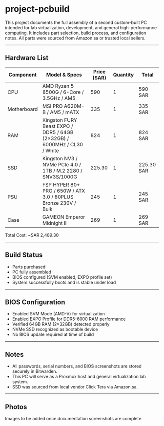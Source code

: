 # project-pcbuild

This project documents the full assembly of a second custom-built PC intended for lab virtualization, development, and general high-performance computing. It includes part selection, build process, and configuration notes. All parts were sourced from Amazon.sa or trusted local sellers.

---

## Hardware List

| Component         | Model & Specs                                                                                   | Price (SAR) | Quantity | Total     |
|------------------|--------------------------------------------------------------------------------------------------|-------------|----------|-----------|
| CPU              | AMD Ryzen 5 8500G / 6-Core / 3.5GHz / AM5                                                        | 590         | 1        | 590 SAR   |
| Motherboard      | MSI PRO A620M-B / AM5 / mATX                                                                     | 335         | 1        | 335 SAR   |
| RAM              | Kingston FURY Beast EXPO / DDR5 / 64GB (2×32GB) / 6000MHz / CL30 / White                         | 824         | 1        | 824 SAR   |
| SSD              | Kingston NV3 / NVMe PCIe 4.0 / 1TB / M.2 2280 / SNV3S/1000G                                      | 225.30      | 1        | 225.30 SAR|
| PSU              | FSP HYPER 80+ PRO / 650W / ATX 3.0 / 80PLUS Bronze 230V / Bulk                                   | 245         | 1        | 245 SAR   |
| Case             | GAMEON Emperor Midnight II                                                                       | 269         | 1        | 269 SAR   |

Total Cost: ~SAR 2,489.30

---

## Build Status

- Parts purchased  
- PC fully assembled  
- BIOS configured (SVM enabled, EXPO profile set)  
- System successfully boots and is stable under load  

---

## BIOS Configuration

- Enabled SVM Mode (AMD-V) for virtualization
- Enabled EXPO Profile for DDR5-6000 RAM performance
- Verified 64GB RAM (2×32GB) detected properly
- NVMe SSD recognized as bootable device
- No BIOS update required at time of build

---

## Notes

- All passwords, serial numbers, and BIOS screenshots are stored securely in Bitwarden.  
- This PC will serve as a Proxmox host and general virtualization lab system.
- SSD was sourced from local vendor Click Tera via Amazon.sa.

---

## Photos

Images to be added once documentation screenshots are complete.

